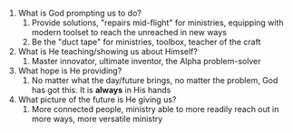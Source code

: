 1. What is God prompting us to do?
	1. Provide solutions, "repairs mid-flight" for ministries, equipping with modern toolset to reach the unreached in new ways
	2. Be the "duct tape" for ministries, toolbox, teacher of the craft
2. What is He teaching/showing us about Himself?
	1. Master innovator, ultimate inventor, the Alpha problem-solver
3. What hope is He providing?
	1. No matter what the day/future brings, no matter the problem, God has got this. It is **always** in His hands
4. What picture of the future is He giving us?
	1. More connected people, ministry able to more readily reach out in more ways, more versatile ministry